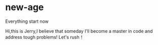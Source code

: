 # new-age
Everything start now

Hi,this is Jerry,I believe that someday I'll become a master in code and address tough problems!
Let's rush！
